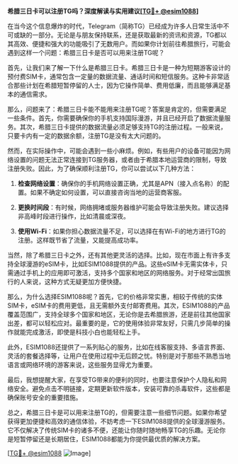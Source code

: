 **希腊三日卡可以注册TG吗？深度解读与实用建议[[TG💪+ @esim1088](https://t.me/s/esim1088)]**

在当今这个信息爆炸的时代，Telegram（简称TG）已经成为许多人日常生活中不可或缺的一部分。无论是与朋友保持联系，还是获取最新的资讯和资源，TG都以其高效、便捷和强大的功能吸引了无数用户。而如果你计划前往希腊旅行，可能会遇到这样一个问题：希腊三日卡是否可以用来注册TG呢？

首先，让我们来了解一下什么是希腊三日卡。希腊三日卡是一种为短期游客设计的预付费SIM卡，通常包含一定量的数据流量、通话时间和短信服务。这种卡非常适合那些计划在希腊短暂停留的人士，因为它操作简单、费用低廉，而且能够满足基本的通信需求。

那么，问题来了：希腊三日卡能不能用来注册TG呢？答案是肯定的，但需要满足一些条件。首先，你需要确保你的手机支持国际漫游，并且已经开启了数据流量服务。其次，希腊三日卡提供的数据流量必须足够支持TG的注册过程。一般来说，只要卡内有一定的数据余额，注册TG是没有太大问题的。

然而，在实际操作中，可能会遇到一些小麻烦。例如，有些用户的设备可能因为网络设置的问题无法正常连接到TG服务器，或者由于希腊本地运营商的限制，导致注册失败。因此，为了确保顺利注册TG，你可以尝试以下几种方法：

1. **检查网络设置**：确保你的手机网络设置正确，尤其是APN（接入点名称）的配置。如果不确定如何设置，可以直接咨询当地的运营商客服。
   
2. **更换时间段**：有时候，网络拥堵或服务器维护可能会导致注册失败。建议选择非高峰时段进行操作，比如清晨或深夜。

3. **使用Wi-Fi**：如果你担心数据流量不足，可以选择在有Wi-Fi的地方进行TG的注册。这样既节省了流量，又能提高成功率。

当然，除了希腊三日卡之外，还有其他更灵活的选择。比如，现在市面上有许多支持全球漫游的eSIM卡，比如ESIM1088提供的产品。这些eSIM卡无需实体卡，只需通过手机上的应用即可激活，支持多个国家和地区的网络服务。对于经常出国旅行的人来说，这种方式无疑更加方便快捷。

那么，为什么选择ESIM1088呢？首先，它的价格非常实惠，相较于传统的实体SIM卡，eSIM卡的费用更低，且无需额外支付邮寄费用。其次，ESIM1088的产品覆盖范围广，支持全球多个国家和地区，无论你是去希腊旅游，还是前往其他国家出差，都可以轻松应对。最重要的是，它的使用体验非常友好，只需几步简单的操作就能完成激活，即使是科技小白也能轻松上手。

此外，ESIM1088还提供了一系列贴心的服务，比如在线客服支持、多语言界面、灵活的套餐选择等，让用户在使用过程中无后顾之忧。特别是对于那些不熟悉当地语言或网络环境的游客来说，这些服务显得尤为重要。

最后，我想提醒大家，在享受TG带来的便利的同时，也要注意保护个人隐私和网络安全。避免点击不明链接，定期更新软件版本，安装可靠的杀毒软件，这些都是确保账号安全的重要措施。

总之，希腊三日卡是可以用来注册TG的，但需要注意一些细节问题。如果你希望获得更加便捷和高效的通信体验，不妨考虑一下ESIM1088提供的全球漫游服务。它不仅解决了传统SIM卡的诸多不便，还能让你随时随地畅享TG的乐趣。无论你是短暂停留还是长期居住，ESIM1088都能为你提供最优质的解决方案。

[[TG💪+ @esim1088](https://t.me/s/esim1088) ![Image](https://i.postimg.cc/4NQfJmqS/Snipaste-2025-05-13-00-14-12.png)]